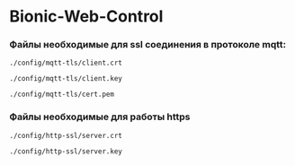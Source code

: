 # Bionic-Web-Control

### Файлы необходимые для ssl соединения в протоколе mqtt:
``` ./config/mqtt-tls/client.crt ```

```./config/mqtt-tls/client.key```

```./config/mqtt-tls/cert.pem```

### Файлы необходимые для работы https
```./config/http-ssl/server.crt```

```./config/http-ssl/server.key```